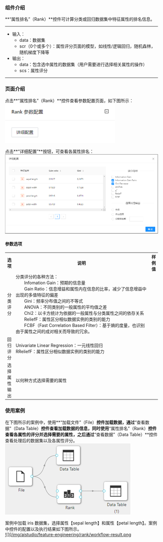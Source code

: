 ### 组件介绍
**“属性排名”（Rank）**控件可计算分类或回归数据集中特征属性的排名信息。

<hr/>

- 输入：
  - data：数据集
  - scr（0个或多个）：属性评分页面的模型，如线性/逻辑回归，随机森林，随机梯度下降等
- 输出：
  - data：包含选中属性的数据集（用户需要进行选择相关属性的操作）
  - scs：属性评分

<hr/>


### 页面介绍
点击**“属性排名”（Rank）**控件查看参数配置页面，如下图所示：  
[ ![](/img/aistudio/feature-engineering/rank/param.png) ](/img/aistudio/feature-engineering/rank/param.png)

点击**“详细配置”**按钮，可查看各属性排名：
[ ![](/img/aistudio/feature-engineering/rank/interaction.png) ](/img/aistudio/feature-engineering/rank/interaction.png)

#### 参数选项
<table>
  <tr>
    <th>选项</th>
    <th width="650">说明</th>
    <th>样例值</th>
  </tr>
  <tr>
      <td>分类评分</td> 
      <td>
      分类评分的各种方法：<br/>
      &emsp;&emsp;Infomation Gain：预期的信息量<br/>
      &emsp;&emsp;Gain Ratio：信息增益和属性内在信息的比率，减少了信息增益中出现的多值特征的偏差<br/>
      &emsp;&emsp;Gini：频率分布值之间的不等式<br/>
      &emsp;&emsp;ANOVA：不同类别的一般属性的平均值之差<br/>
      &emsp;&emsp;Chi2：以卡方统计为依据的一般属性与分类属性之间的依存关系<br/>
      &emsp;&emsp;ReliefF：属性区分相似数据实例的类别的能力<br/>
      &emsp;&emsp;FCBF（Fast Correlation Based Filter）：基于熵的度量，也识别由于属性之间的成对相关而导致的冗余。
      </td> 
      <td></td>
  </tr>
  <tr>
      <td>回归评分</td> 
      <td>
      Univariate Linear Regression：一元线性回归<br/>
      RReliefF：属性区分相似数据实例的类别的能力
      </td> 
      <td></td>
  </tr>
  <tr>
      <td>选择属性输出</td> 
      <td>
      以何种方式选择需要的属性
      </td> 
      <td></td>
  </tr>
</table>

### 使用案例
在下图所示的案例中，使用**“加载文件”（File）**控件加载数据，通过**“查看数据”（Data Table）**控件查看加载数据的信息，同时使用**“属性排名”（Rank）**控件查看各属性的评分并选择需要的属性，之后通过**“查看数据”（Data Table）**控件查看处理后的数据集以及各属性评分。   
[ ![](/img/aistudio/feature-engineering/rank/workflow.png) ](/img/aistudio/feature-engineering/rank/workflow.png)

案例中加载 iris 数据集，选择属性【sepal length】和属性【petal length】。案例中控件的配置以及执行结果如下图所示。    
[ ![](/img/aistudio/feature-engineering/rank/workflow-result.png ](/img/aistudio/feature-engineering/rank/workflow-result.png)
